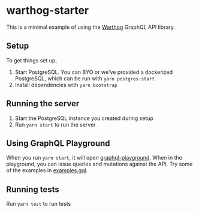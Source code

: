 # warthog-starter

This is a minimal example of using the [Warthog](https://github.com/goldcaddy77/warthog) GraphQL API library.

## Setup

To get things set up, 

1. Start PostgreSQL. You can BYO or we've provided a dockerized PostgreSQL, which can be run with `yarn postgres:start`
2. Install dependencies with `yarn bootstrap`

## Running the server

1. Start the PostgreSQL instance you created during setup
2. Run `yarn start` to run the server

## Using GraphQL Playground

When you run `yarn start`, it will open [graphql-playground](https://github.com/prisma/graphql-playground).  When in the playground, you can issue queries and mutations against the API.  Try some of the examples in [examples.gql](./examples.gql).

## Running tests

Run `yarn test` to run tests

